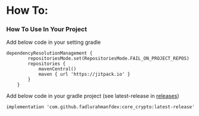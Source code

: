 # How To:

### How To Use In Your Project

Add below code in your setting gradle

```
dependencyResolutionManagement {
		repositoriesMode.set(RepositoriesMode.FAIL_ON_PROJECT_REPOS)
		repositories {
			mavenCentral()
			maven { url 'https://jitpack.io' }
		}
	}
```

Add below code in your gradle project (see latest-release in [releases](https://github.com/fadlurahmanfdev/core_crypto/releases))

```
implementation 'com.github.fadlurahmanfdev:core_crypto:latest-release'
```
